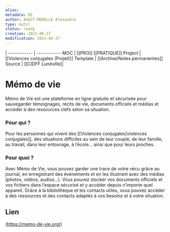 ```yaml
---
alias:
metadata: 01
author: AUGST-MERELLE Alexandra
type: outil
status: ready
creation: 2021-06-27
modification: 2021-06-27
---
```

 | 
------------ | ------------
MOC | [[PRO]] [[PRATIQUE]]
Project | [[Violences conjugales (Projet)]]
Template | [[Archive/Notes permanentes]]
Source | [[CIDFF Lunéville]]
# Mémo de vie
Mémo de Vie est une plateforme en ligne gratuite et sécurisée pour sauvegarder témoignages, récits de vie, documents officiels et médias et accéder à des ressources clefs selon sa situation.

### Pour qui ?
Pour les personnes qui vivent des [[Violences conjugales|violences conjugales]], des situations difficiles au sein de leur couple, de leur famille, au travail, dans leur entourage, à l’école… ainsi que pour leurs proches.
### Pour quoi ?
Avec Mémo de Vie, vous pouvez garder une trace de votre vécu grâce au journal, en enregistrant des événements et en les illustrant avec des médias (photos, vidéos, audios…). Vous pouvez stocker vos documents officiels et vos fichiers dans l’espace sécurisé et y accéder depuis n’importe quel appareil. Grâce à la bibliothèque et les contacts utiles, vous pouvez accéder à des ressources et des contacts adaptés à vos besoins et à votre situation.
## Lien
(https://memo-de-vie.org/)